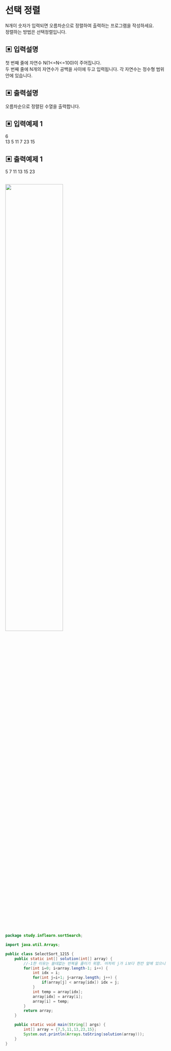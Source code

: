 # 선택 정렬
N개이 숫자가 입력되면 오름차순으로 정렬하여 출력하는 프로그램을 작성하세요.   
정렬하는 방법은 선택정렬입니다.   


## ▣ 입력설명
첫 번째 줄에 자연수 N(1<=N<=100)이 주어집니다.   
두 번째 줄에 N개의 자연수가 공백을 사이에 두고 입력됩니다. 각 자연수는 정수형 범위 안에 있습니다.    


## ▣ 출력설명   
오름차순으로 정렬된 수열을 출력합니다.   

## ▣ 입력예제 1   
6   
13 5 11 7 23 15   

## ▣ 출력예제 1   
5 7 11 13 15 23

<br>

<img src="https://user-images.githubusercontent.com/44156173/146232822-9c3be04b-28a2-4fe9-9dfe-9c25ff655e7e.png" width="60%">

```java
package study.inflearn.sortSearch;

import java.util.Arrays;

public class SelectSort_1215 {
    public static int[] solution(int[] array) {
        //-1한 이유는 쓸데없는 반복을 줄이기 위함. 어차피 j가 i보다 한칸 앞에 있으니까
        for(int i=0; i<array.length-1; i++) {
            int idx = i;
            for(int j=i+1; j<array.length; j++) {
                if(array[j] < array[idx]) idx = j;
            }
            int temp = array[idx];
            array[idx] = array[i];
            array[i] = temp;
        }
        return array;
    }

    public static void main(String[] args) {
        int[] array = {7,5,11,13,23,15};
        System.out.println(Arrays.toString(solution(array)));
    }
}
```
